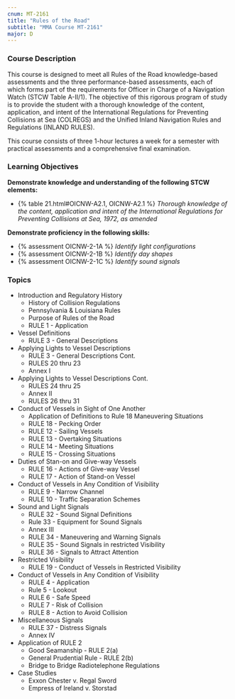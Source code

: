 ```yaml
---
cnum: MT-2161
title: "Rules of the Road"
subtitle: "MMA Course MT-2161"
major: D
---
```


### Course Description

This course is designed to meet all Rules of the Road knowledge-based assessments and the three performance-based assessments, each of which forms part of the requirements for Officer in Charge of a Navigation Watch (STCW Table A-II/1). The objective of this rigorous program of study is to provide the student with a thorough knowledge of the content, application, and intent of the International Regulations for Preventing Collisions at Sea (COLREGS) and the Unified Inland Navigation Rules and Regulations (INLAND RULES).

This course consists of three 1-hour lectures a week for a semester with practical assessments and a comprehensive final examination.


### Learning Objectives

**Demonstrate knowledge and understanding of the following STCW elements:**

* {% table 21.html#OICNW-A2.1, OICNW-A2.1 %} *Thorough knowledge of the content, application and intent of the International Regulations for Preventing Collisions at Sea, 1972, as amended*

**Demonstrate proficiency in the following skills:**

* {% assessment OICNW-2-1A %} *Identify light configurations*
* {% assessment OICNW-2-1B %} *Identify day shapes*
* {% assessment OICNW-2-1C %} *Identify sound signals*

### Topics

* Introduction and Regulatory History
	* History of Collision Regulations
	* Pennsylvania & Louisiana Rules
	* Purpose of Rules of the Road
	* RULE 1 - Application
* Vessel Definitions
	* RULE 3 - General Descriptions
* Applying Lights to Vessel Descriptions
	* RULE 3 - General Descriptions Cont.
	* RULES 20 thru 23
	* Annex I
* Applying Lights to Vessel Descriptions Cont.
	* RULES 24 thru 25
	* Annex II
	* RULES 26 thru 31
* Conduct of Vessels in Sight of One Another
	* Application of Definitions to Rule 18 Maneuvering Situations
	* RULE 18 - Pecking Order
	* RULE 12 - Sailing Vessels
	* RULE 13 - Overtaking Situations
	* RULE 14 - Meeting Situations
	* RULE 15 - Crossing Situations
* Duties of Stan-on and Give-way Vessels
	* RULE 16 - Actions of Give-way Vessel
	* RULE 17 - Action of Stand-on Vessel
* Conduct of Vessels in Any Condition of Visibility
	* RULE 9 - Narrow Channel
	* RULE 10 - Traffic Separation Schemes
* Sound and Light Signals
	* RULE 32 - Sound Signal Definitions
	* Rule 33 - Equipment for Sound Signals
	* Annex III
	* RULE 34 - Maneuvering and Warning Signals
	* RULE 35 - Sound Signals in restricted Visibility
	* RULE 36 - Signals to Attract Attention
* Restricted Visibility
	* RULE 19 - Conduct of Vessels in Restricted Visibility
* Conduct of Vessels in Any Condition of Visibility
	* RULE 4 - Application
	* Rule 5 - Lookout
	* RULE 6 - Safe Speed
	* RULE 7 - Risk of Collision
	* RULE 8 - Action to Avoid Collision
* Miscellaneous Signals
	* RULE 37 - Distress Signals
	* Annex IV
* Application of RULE 2
	* Good Seamanship - RULE 2(a)
	* General Prudential Rule - RULE 2(b)
	* Bridge to Bridge Radiotelephone Regulations
* Case Studies
	* Exxon Chester v. Regal Sword
	* Empress of Ireland v. Storstad





